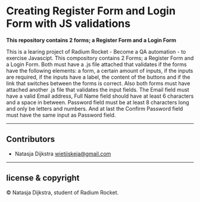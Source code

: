 # Creating Register Form and Login Form with JS validations

**This repository contains 2 forms; a Register Form and a Login Form**

This is a learing project of Radium Rocket - Become a QA automation - to exercise Javascipt.
This compository contains 2 Forms; a Register Form and a Login Form. Both must have a .js file attached that validates if the forms have the following elements: a form, a certain amount of inputs, if the inputs are required, if the inputs have a label, the content of the buttons and if the link that switches between the forms is correct.
Also both forms must have attached another .js file that validates the input fields. The Email field must have a valid Email address, Full Name field should have at least 6 characters and a space in between. Password field must be at least 8 characters long and only be letters and numbers. And at last the Confirm Password field must have the same input as Password field.

---

## Contributors

- Natasja Dijkstra <wietjiskeja@gmail.com>

---

## license & copyright

© Natasja Dijkstra, student of Radium Rocket.